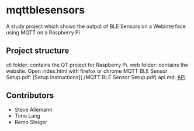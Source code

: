 # mqttblesensors

A study project which shows the output of BLE Sensors on a Webinterface using MQTT on a Raspberry Pi

## Project structure

cli folder: contains the QT project for Raspberry Pi.
web folder: contains the website. Open index.html with firefox or chrome
MQTT BLE Sensor Setup.pdf: [Setup Instructions](./MQTT BLE Sensor Setup.pdf)
api.md: [API](./api.md)

## Contributors

* Steve Allemann
* Timo Lang
* Remo Steiger